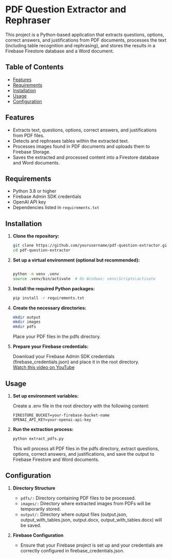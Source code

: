 # PDF Question Extractor and Rephraser

This project is a Python-based application that extracts questions, options, correct answers, and justifications from PDF documents, processes the text (including table recognition and rephrasing), and stores the results in a Firebase Firestore database and a Word document.

## Table of Contents

- [Features](#features)
- [Requirements](#requirements)
- [Installation](#installation)
- [Usage](#usage)
- [Configuration](#configuration)

## Features

- Extracts text, questions, options, correct answers, and justifications from PDF files.
- Detects and rephrases tables within the extracted text.
- Processes images found in PDF documents and uploads them to Firebase Storage.
- Saves the extracted and processed content into a Firestore database and Word documents.

## Requirements

- Python 3.8 or higher
- Firebase Admin SDK credentials
- OpenAI API key
- Dependencies listed in `requirements.txt`

## Installation

1. **Clone the repository:**

   ```bash
   git clone https://github.com/yourusername/pdf-question-extractor.git
   cd pdf-question-extractor
   ```

2. **Set up a virtual environment (optional but recommended):**

    ```bash
    
    python -m venv .venv
    source .venv/bin/activate  # On Windows: venv\Scripts\activate
    ```
3. **Install the required Python packages:**
  
    ```bash
    pip install -r requirements.txt
    ```
4. **Create the necessary directories:**

    ```bash
    mkdir output
    mkdir images
    mkdir pdfs
    ```
    Place your PDF files in the pdfs directory.

5. **Prepare your Firebase credentials:**

    Download your Firebase Admin SDK credentials (firebase_credentials.json) and place it in the root directory.
    <br>[Watch this video on YouTube](https://www.youtube.com/watch?v=qsFYq_1BQdk&t=290s)

## Usage
1. **Set up environment variables:**

    Create a .env file in the root directory with the following content:
  
     ```env
     FIRESTORE_BUCKET=your-firebase-bucket-name
     OPENAI_API_KEY=your-openai-api-key
     ```
2. **Run the extraction process:**

    ```bash
    python extract_pdfs.py
    ```
    This will process all PDF files in the pdfs directory, extract questions, options, correct answers, and justifications, and save the output to Firebase Firestore and Word documents.

## Configuration
1. **Directory Structure**
    - `pdfs/:` Directory containing PDF files to be processed.
    - `images/:` Directory where extracted images from PDFs will be temporarily stored.
    - `output/:` Directory where output files (output.json, output_with_tables.json, output.docx, output_with_tables.docx) will be saved.

3. **Firebase Configuration**
    - Ensure that your Firebase project is set up and your credentials are correctly configured in firebase_credentials.json.
